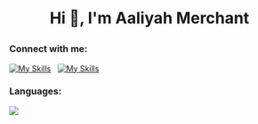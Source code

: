 # <p align="center"> Hi 👋, I'm Aaliyah Merchant </p>

### Connect with me:
[![My Skills](https://skillicons.dev/icons?i=linkedin)](https://www.linkedin.com/in/aaliyahmerchant/)  &nbsp; 
[![My Skills](https://skillicons.dev/icons?i=github)](https://github.com/M-Aaliyah)

### Languages:
<p align="left">
  <a href="https://skillicons.dev">
    <img src="https://skillicons.dev/icons?i=java,py,cpp,scala,html,css,js,kotlin" />
  </a>
</p>

<!--
**mer-aliy/mer-aliy** is a ✨ _special_ ✨ repository because its `README.md` (this file) appears on your GitHub profile.

Here are some ideas to get you started:

- 🔭 I’m currently working on ...
- 🌱 I’m currently learning ...
- 👯 I’m looking to collaborate on ...
- 🤔 I’m looking for help with ...
- 💬 Ask me about ...
- 📫 How to reach me: ...
- 😄 Pronouns: ...
- ⚡ Fun fact: ...
-->
